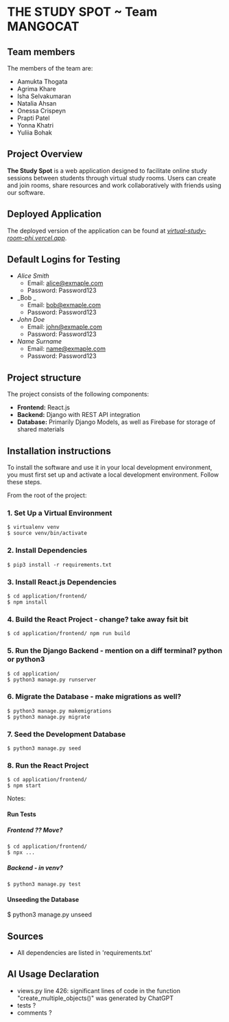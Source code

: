 # THE STUDY SPOT ~ Team MANGOCAT
## Team members
The members of the team are:
- Aamukta Thogata
- Agrima Khare
- Isha Selvakumaran
- Natalia Ahsan
- Onessa Crispeyn
- Prapti Patel
- Yonna Khatri
- Yuliia Bohak

## Project Overview
**The Study Spot** is a web application designed to facilitate online study sessions between students through virtual study rooms. Users can create and join rooms, share resources and work collaboratively with friends using our software. 

## Deployed Application
The deployed version of the application can be found at [*virtual-study-room-phi.vercel.app*](virtual-study-room-phi.vercel.app).


## Default Logins for Testing
- _Alice Smith_
	- Email: alice@exmaple.com
   	- Password: Password123
- _Bob _
	- Email: bob@exmaple.com
   	- Password: Password123
- _John Doe_
	- Email: john@exmaple.com
   	- Password: Password123
- _Name Surname_
  	- Email: name@exmaple.com
  	- Password: Password123

## Project structure
The project consists of the following components:
- **Frontend:** React.js
- **Backend:** Django with REST API integration
- **Database:** Primarily Django Models, as well as Firebase for storage of shared materials

## Installation instructions
To install the software and use it in your local development environment, you must first set up and activate a local development environment.  Follow these steps. 

From the root of the project:

### 1. Set Up a Virtual Environment
```
$ virtualenv venv
$ source venv/bin/activate
```

### 2. Install Dependencies
```
$ pip3 install -r requirements.txt
```

### 3. Install React.js Dependencies
```
$ cd application/frontend/
$ npm install
```

### 4. Build the React Project - change? take away fsit bit
```
$ cd application/frontend/ npm run build
```

### 5. Run the Django Backend - mention on a diff terminal? python or python3
```
$ cd application/
$ python3 manage.py runserver
```

### 6. Migrate the Database - make migrations as well?
```
$ python3 manage.py makemigrations
$ python3 manage.py migrate
```

### 7. Seed the Development Database
```
$ python3 manage.py seed
```

### 8. Run the React Project
```
$ cd application/frontend/
$ npm start
```

Notes:
#### Run Tests
##### Frontend ?? Move?
```
$ cd application/frontend/
$ npx ... 
```
##### Backend - in venv?
```
$ python3 manage.py test
```

#### Unseeding the Database
$ python3 manage.py unseed


## Sources
- All dependencies are listed in 'requirements.txt'

## AI Usage Declaration
- views.py line 426: significant lines of code in the function "create_multiple_objects()" was generated by ChatGPT
- tests ?
- comments ?

       
